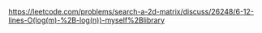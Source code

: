 https://leetcode.com/problems/search-a-2d-matrix/discuss/26248/6-12-lines-O(log(m)-%2B-log(n))-myself%2Blibrary
